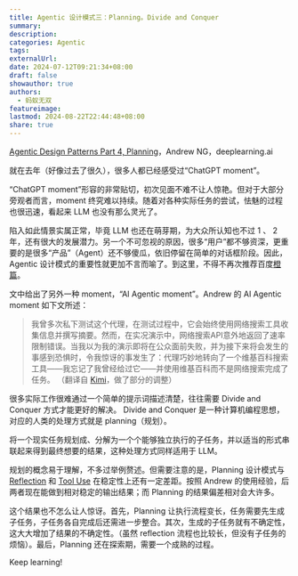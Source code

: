 ```yaml
---
title: Agentic 设计模式三：Planning。Divide and Conquer
summary: 
description: 
categories: Agentic
tags: 
externalUrl: 
date: 2024-07-12T09:21:34+08:00
draft: false
showauthor: true
authors:
  - 蚂蚁无双
featureimage: 
lastmod: 2024-08-22T22:44:48+08:00
share: true
---
```

[Agentic Design Patterns Part 4, Planning](https://www.deeplearning.ai/the-batch/agentic-design-patterns-part-4-planning/?ref=dl-staging-website.ghost.io)，Andrew NG，deeplearning.ai

就在去年（好像过去了很久），很多人都已经感受过“ChatGPT moment”。

“ChatGPT moment”形容的非常贴切，初次见面不难不让人惊艳。但对于大部分旁观者而言，moment 终究难以持续。随着对各种实际任务的尝试，怯魅的过程也很迅速，看起来 LLM 也没有那么灵光了。

陷入如此情景实属正常，毕竟 LLM 也还在萌芽期，为大众所认知也不过 1 、 2 年，还有很大的发展潜力。另一个不可忽视的原因，很多“用户”都不够资深，更重要的是很多“产品”（Agent）还不够傻瓜，依旧停留在简单的对话框阶段。因此，Agentic 设计模式的重要性就更加不言而喻了。到这里，不得不再次推荐百度[橙篇](https://cp.baidu.com/)。

文中给出了另外一种 moment，“AI Agentic moment”。Andrew 的 AI Agentic moment 如下文所述：

> 我曾多次私下测试这个代理，在测试过程中，它会始终使用网络搜索工具收集信息并撰写摘要。然而，在实况演示中，网络搜索API意外地返回了速率限制错误。当我以为我的演示即将在公众面前失败，并为接下来将会发生的事感到恐惧时，令我惊讶的事发生了：代理巧妙地转向了一个维基百科搜索工具——我忘记了我曾经给过它——并使用维基百科而不是网络搜索完成了任务。
> （翻译自 [Kimi](https://kimi.moonshot.cn/)，做了部分的调整）

很多实际工作很难通过一个简单的提示词描述清楚，往往需要 Divide and Conquer 方式才能更好的解决。 Divide and Conquer 是一种计算机编程思想，对应的人类的处理方式就是 planning（规划）。

将一个现实任务规划成、分解为一个个能够独立执行的子任务，并以适当的形式串联起来得到最终想要的结果，这种处理方式同样适用于 LLM。

规划的概念易于理解，不多过举例赘述。但需要注意的是，Planning 设计模式与 [Reflection](https://mp.weixin.qq.com/s/wykc0X22Rm9oJGBfOxNjWg) 和 [Tool Use]() 在稳定性上还有一定差距。按照 Andrew 的使用经验，后两者现在能做到相对稳定的输出结果；而 Planning 的结果偏差相对会大许多。

这个结果也不怎么让人惊讶。首先，Planning 让执行流程变长，任务需要先生成子任务，子任务各自完成后还需进一步整合。其次，生成的子任务就有不确定性，这大大增加了结果的不确定性。（虽然 reflection 流程也比较长，但没有子任务的烦恼）。最后，Planning 还在探索期，需要一个成熟的过程。

Keep learning!




